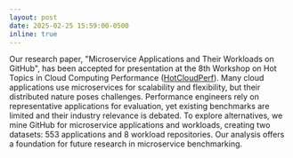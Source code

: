 ```yaml
---
layout: post
date: 2025-02-25 15:59:00-0500
inline: true
---
```


Our research paper, "Microservice Applications and Their Workloads on GitHub", has been accepted for presentation at the 8th Workshop on Hot Topics in Cloud Computing Performance ([HotCloudPerf](https://hotcloudperf.spec.org)). Many cloud applications use microservices for scalability and flexibility, but their distributed nature poses challenges. Performance engineers rely on representative applications for evaluation, yet existing benchmarks are limited and their industry relevance is debated. To explore alternatives, we mine GitHub for microservice applications and workloads, creating two datasets: 553 applications and 8 workload repositories. Our analysis offers a foundation for future research in microservice benchmarking.